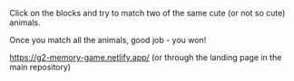 Click on the blocks and try to match two of the same cute (or not so cute) animals.

Once you match all the animals, good job - you won!

https://g2-memory-game.netlify.app/ (or through the landing page in the main repository)
